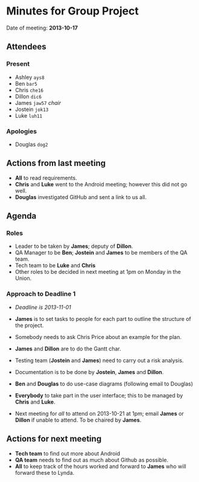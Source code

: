 # Minutes for Group Project
Date of meeting: **2013-10-17**

## Attendees
### Present
* Ashley ``ays8``
* Ben ``bar5``
* Chris ``che16``
* Dillon ``dic6``
* James ``jaw57`` *chair*
* Jostein ``jok13``
* Luke ``luh11``

### Apologies
* Douglas ``dog2``

## Actions from last meeting
* **All** to read requirements.
* **Chris** and **Luke** went to the Android meeting; however this did not go well.
* **Douglas** investigated GitHub and sent a link to us all.

## Agenda
### Roles
* Leader to be taken by **James**; deputy of **Dillon**.
* QA Manager to be **Ben**; **Jostein** and **James** to be members of the QA team.
* Tech team to be **Luke** and **Chris**
* Other roles to be decided in next meeting at 1pm on Monday in the Union.


### Approach to Deadline 1
* *Deadline is 2013-11-01*
* **James** is to set tasks to people for each part to outline the structure of the project.
* Somebody needs to ask Chris Price about an example for the plan.
* **James** and **Dillon** are to do the Gantt char.
* Testing team (**Jostein** and **James**) need to carry out a risk analysis.
* Documentation is to be done by **Jostein**, **James** and **Dillon**.
* **Ben** and **Douglas** to do use-case diagrams (following email to Douglas)
* **Everybody** to take part in the user interface; this to be managed by **Chris** and **Luke**.

* Next meeting for *all* to attend on 2013-10-21 at 1pm; email **James** or **Dillon** if unable to  attend. To be chaired by **James**.

## Actions for next meeting
* **Tech team** to find out more about Android
* **QA team** needs to find out as much about Github as possible.
* **All** to keep track of the hours worked and forward to **James** who will forward these to Lynda.


